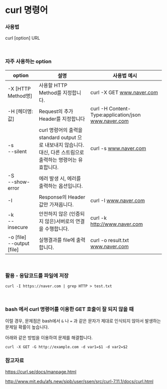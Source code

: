 # curl 명령어

### 사용법

curl [option] URL

<br>

### 자주 사용하는 option

| option                         | 설명                                                         | 사용법 예시                                          |
| ------------------------------ | ------------------------------------------------------------ | ---------------------------------------------------- |
| -X [HTTP Method명]             | 사용할 HTTP Method를 지정합니다.                             | curl -X GET www.naver.com                            |
| -H [헤더명:값]                | Request의 추가 Header를 지정합니다                           | curl -H Content-Type:application/json www.naver.com |
| -s<br />--silent               | curl 명령어의 출력을 standard output 으로 내보내지 않습니다.<br />대신, 다른 스트림으로 출력하는 명령어는 유효합니다. | curl -s www.naver.com                                |
| -S<br />--show-error           | 에러 발생 시, 에러를 출력하는 옵션입니다.                    |                                                      |
| -I                             | Response의 Header 값만 가져옵니다.                           | curl -I www.naver.com                                |
| -k<br />--insecure             | 안전하지 않은 (인증되지 않은)서버로의 연결을 수행합니다.     | curl -k http://www.naver.com                         |
| -o [file]<br />--output [file] | 실행결과를 file에 출력합니다.                                | curl -o result.txt www.naver.com                     |

<br>

### 활용 - 응답코드를 파일에 저장

`curl -I https://naver.com | grep HTTP > test.txt`

<br>

### bash 에서 curl 명령어를 이용한 GET 호출이 잘 되지 않을 때
이럴 경우, 문제점은 bash에서 `&` 나 `=` 과 같은 문자가 제대로 인식되지 않아서 발생하는 문제일 확률이 높습니다.

아래와 같은 방법을 이용하여 문제를 해결합니다.

`curl -X GET -G http://example.com -d var1=$1 -d var2=$2`

### 참고자료

https://curl.se/docs/manpage.html

http://www.mit.edu/afs.new/sipb/user/ssen/src/curl-7.11.1/docs/curl.html
